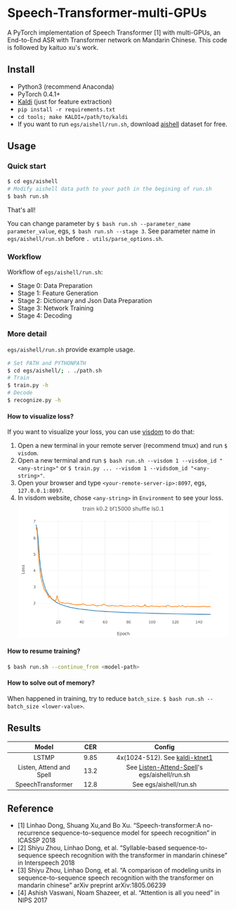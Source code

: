 # Speech-Transformer-multi-GPUs
A PyTorch implementation of Speech Transformer [1] with multi-GPUs, an End-to-End ASR with Transformer network on Mandarin Chinese. This code is followed by kaituo xu's work.

## Install
- Python3 (recommend Anaconda)
- PyTorch 0.4.1+
- [Kaldi](https://github.com/kaldi-asr/kaldi) (just for feature extraction)
- `pip install -r requirements.txt`
- `cd tools; make KALDI=/path/to/kaldi`
- If you want to run `egs/aishell/run.sh`, download [aishell](http://www.openslr.org/33/) dataset for free.

## Usage
### Quick start
```bash
$ cd egs/aishell
# Modify aishell data path to your path in the begining of run.sh 
$ bash run.sh
```
That's all!

You can change parameter by `$ bash run.sh --parameter_name parameter_value`, egs, `$ bash run.sh --stage 3`. See parameter name in `egs/aishell/run.sh` before `. utils/parse_options.sh`.
### Workflow
Workflow of `egs/aishell/run.sh`:
- Stage 0: Data Preparation
- Stage 1: Feature Generation
- Stage 2: Dictionary and Json Data Preparation
- Stage 3: Network Training
- Stage 4: Decoding
### More detail
`egs/aishell/run.sh` provide example usage.
```bash
# Set PATH and PYTHONPATH
$ cd egs/aishell/; . ./path.sh
# Train
$ train.py -h
# Decode
$ recognize.py -h
```
#### How to visualize loss?
If you want to visualize your loss, you can use [visdom](https://github.com/facebookresearch/visdom) to do that:
1. Open a new terminal in your remote server (recommend tmux) and run `$ visdom`.
2. Open a new terminal and run `$ bash run.sh --visdom 1 --visdom_id "<any-string>"` or `$ train.py ... --visdom 1 --vidsdom_id "<any-string>"`.
3. Open your browser and type `<your-remote-server-ip>:8097`, egs, `127.0.0.1:8097`.
4. In visdom website, chose `<any-string>` in `Environment` to see your loss.
![loss](egs/aishell/figures/train-k0.2-bf15000-shuffle-ls0.1.png)
#### How to resume training?
```bash
$ bash run.sh --continue_from <model-path>
```
#### How to solve out of memory?
When happened in training, try to reduce `batch_size`. `$ bash run.sh --batch_size <lower-value>`.

## Results
| Model | CER | Config |
| :---: | :-: | :----: |
| LSTMP | 9.85| 4x(1024-512). See [kaldi-ktnet1](https://github.com/kaituoxu/kaldi-ktnet1/blob/ktnet1/egs/aishell/s5/local/nnet1/run_4lstm.sh)|
| Listen, Attend and Spell | 13.2 | See [Listen-Attend-Spell](https://github.com/kaituoxu/Listen-Attend-Spell)'s egs/aishell/run.sh |
| SpeechTransformer | 12.8 | See egs/aishell/run.sh |

## Reference
- [1] Linhao Dong, Shuang Xu,and Bo Xu. “Speech-transformer:A no-recurrence sequence-to-sequence model for speech recognition” in ICASSP 2018
- [2] Shiyu Zhou, Linhao Dong, et al. “Syllable-based sequence-to-sequence speech recognition with the transformer in mandarin chinese” in Interspeech 2018
- [3] Shiyu Zhou, Linhao Dong, et al. “A comparison of modeling units in sequence-to-sequence speech recognition with the transformer on mandarin chinese” arXiv preprint arXiv:1805.06239
- [4] Ashish Vaswani, Noam Shazeer, et al. “Attention is all you need” in NIPS 2017
